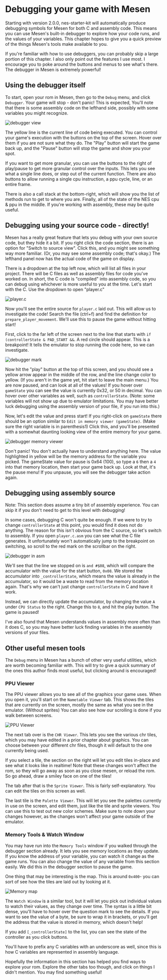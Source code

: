 # Debugging your game with Mesen

Starting with version 2.0.0, nes-starter-kit will automatically produce debugging symbols for Mesen for both 
C and assembly code. This means you can use Mesen's built-in debugger to explore how your code runs, and the values
of your variables. This chapter hopes to give you a quick preview of the things Mesen's tools make available to you.

If you're familiar with how to use debuggers, you can probably skip a large portion of this chapter. I also only point
out the features I use most. I encourage you to poke around the buttons and menus to see what's there. The debugger in
Mesen is extremely powerful!

## Using the debugger itself

To start, open your rom in Mesen, then go to the `Debug` menu, and click `Debugger`. Your game will stop - don't panic!
This is expected, You'll note that there is some assembly code on the lefthand side, possibly with some variables you 
might recognize. 

![debugger view](../images/mesen_debugger.png)

The yellow line is the current line of code being executed. You can control your game's execution with the buttons on
the top of the screen. Hover over them if you are not sure what they do. The "Play" button will start the game back up,
and the "Pause" button will stop the game and show you your spot. 

If you want to get more granular, you can use the buttons to the right of play/pause to get more granular control over
the inputs. This lets you see what a single line does, or step out of the current function. There are also buttons to allow
running a single cpu instruction, a ppu cycle, line, or an entire frame. 

There is also a call stack at the bottom-right, which will show you the list of methods run to get to where you are. Finally,
all of the state of the NES cpu & ppu in the middle. If you're working with assembly, these may be quite useful.

## Debugging using your source code - directly!

Mesen has a really great feature that lets you debug with your own source code, but they hide it a bit. If you right click
the code section, there is an option for "Switch to source view". Click this, and you might see something way more familiar.
(Or, you may see some assembly code; that's okay.) The lefthand panel now has the actual code of the game on display. 

There is a dropdown at the top left now, which will list all files in your project. There will be C files as well as assembly
files for code you've worked on. In short, the C code is "compiled" into assembly code, so you can debug using whichever is
more useful to you at the time. Let's start with the C. Use the dropdown to open "player.c"

![player.c](../images/open_player_dotc.png)

Now you'll see the entire source for `player.c` laid out. This will allow us to investigate the code! Search the file
(ctrl+f) and find the definition for `prepare_player_movement`. We'll use this to pause the game without hitting start!

First, click to the far left of the screen next to the line that starts with `if (controllerState & PAD_START &&`. A red
circle should appear. This is a breakpoint! It tells the emulator to stop running the code here, so we can investigate. 

![debugger mark](../images/debugger_circles.png)

Now hit the "play" button at the top of this screen, and you should see a yellow arrow appear in the middle of the row, and the
line change color to yellow. (If you aren't in the game yet, hit start to leave the main menu.) You are now paused, and can
look at all of the values! If you hover over `gameState` you can see the value is currently 0x32, or 50 in decimal. 
You can hover over other variables as well, such as `controllerState`. (Note: some variables will not show up due to emulator 
limitations. You may have better luck debugging using the assembly version of your file, if you run into this.)

Now, let's edit the value and press start! If you right-click on `gameState` there should be an option similar to 
`Edit in memory viewer (gameState)`. (Make sure the right variable is in parenthesis1) Click this, and you'll be presented 
with a somewhat daunting looking view of the entire memory for your game. 

![debugger memory viewer](../images/debugger_memviewer.png)

Don't panic! You don't actually have to understand anything here. The value highlighted in yellow will be the memory address for the
variable you picked. The gameState value for pause is 0x64 (100), so type a `6` then a `4` into that memory location, then start your
game back up. Look at that, it's the pause menu! If you unpause, you will see the debugger take action again.

## Debugging using assembly source

Note: This section does assume a tiny bit of assembly experience. You can skip it if you don't need to get to this level with debugging!

In some cases, debugging C won't quite be enough. If we were to try to change `controllerState` at this point, you would find it does
not do anything. The reason for this isn't obvious from the C source, so let's switch to assembly. If you open `player.c.asm` you
can see what the C file generates. It unfortunately won't automatically jump to the breakpoint on switching, so scroll to the 
red mark on the scrollbar on the right. 

![debugger in asm](../images/debugger_asm.png)

We'll see that the line we stopped on is `and #$08`, which will compare the accumulator with the value for the start button, `0x08`.
We stored the accumulator into `_controllerState`, which means the value is already in the accumulator, so it would be a waste to
read from the memory location again. That's why we can't just change `controllerState` in C and have it work. 

Instead, we can directly update the accumulator, by changing the value `A` under `CPU Status` to the right. Change this to `8`, and hit
the play button. The game is paused!

I've also found that Mesen understands values in assembly more often than it does C, so you may have better luck finding variables in 
the assembly versions of your files.

## Other useful mesen tools

The `Debug` menu in Mesen has a bunch of other very useful utilities, which are worth becoming familiar with. This will
try to give a quick summary of the ones this author finds most useful, but clicking around is encouraged!

### PPU Viewer

The PPU viewer allows you to see all of the graphics your game uses. When you open it, you'll start on the 
`Nametable Viewer` tab. This shows the tiles that are currently on the screen, mostly the same as what you
see in the emulator. (Without sprites) You can also see how our scrolling is done if you walk between screens.

![PPU Viewer](../images/ppuviewer.png)

The next tab over is the `CHR Viewer`. This lets you see the various chr tiles, which you may have edited
in a prior chapter about graphics. You can choose between your different chr files, though it will default
to the one currently being used. 

If you select a tile, the section on the right will let you edit tiles in-place and see what it looks like 
in realtime! Note that these changes won't affect the rom, so they will go away as soon as you close mesen, or
reload the rom. So go ahead, draw a smiley face on one of the tiles!

The tab after that is the `Sprite Viewer`. This is fairly self-explanatory. You can edit the tiles on this 
screen as well.

The last tile is the `Palette Viewer`. This will let you see the palettes currently in use on the screen, 
and edit them, just like the tile and sprite viewers. You can use this to test out new color schemes. Make
sure to note down your changes however, as the changes won't affect your game outside of the emulator. 

### Memory Tools & Watch Window

You may have run into the `Memory Tools` window if you walked through the debugger section already. It
lets you see memory locations as they update. If you know the address of your variable, you can watch it
change as the game runs. You can also change the value of any variable from this section easily. We did
this in the debugger section to pause the game. 

One thing that may be interesting is the map. This is around `0x400`- you can sort of see how the tiles
are laid out by looking at it. 

![Memory map](../images/memoryviewer.png)

The `Watch Window` is a similar tool, but it will let you pick out individual values to watch their values,
as they change over time. The syntax is a little bit dense, you'll have to hover over the question mark to
see the details. If you want to see the value of a byte, be sure to wrap it in brackets, or you'll get the
address that the value is stored in memory, which doesn't help! 

If you add `[_controllerState]` to the list, you can see the state of the controller as you click buttons.

You'll have to prefix any C variables with an underscore as well, since this is how C variables are 
represented in assembly language. 

Hopefully the information in this section has helped you find ways to explore your rom. Explore the other
tabs too though, and click on things I didn't mention. You may find something useful!